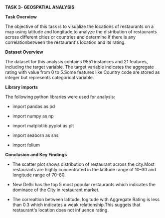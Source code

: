 **TASK 3- GEOSPATIAL ANALYSIS**

**Task Overview**

The objective of this task is to visualize the locations of restaurants on a map using latitude and longitude,to analyze the distribution of restaurants across different cities or countries and determine if there is any correlationbetween the restaurant's location and its rating.

**Dataset Overview**

The dataset for this analysis contains 9551 instances and 21 features, including the target variable. The target variable indicates the aggregate rating with value from 0 to 5.Some features like Country code are stored as integer but represents categorical variable.

**Library imports**

The following python libraries were used for analysis:

- import pandas as pd

- import numpy as np

- import matplotlib.pyplot as plt
  
- import seaborn as sns
  
- import folium



**Conclusion and Key Findings**

- The scatter plot shows distribution of restaurant across the city.Most restaurants are highly concentrated in the latitude range of 10–30 and longitude range of 70–80.

- New Delhi has the top 5 most popular restaurants which indicates the dominace of the City in restaurant market.

- The correaltion between latitude, logitude with Aggregate Rating is less than 0.3 which indicates a weak relationship.This suggets that restaurant's location does not influence rating.



